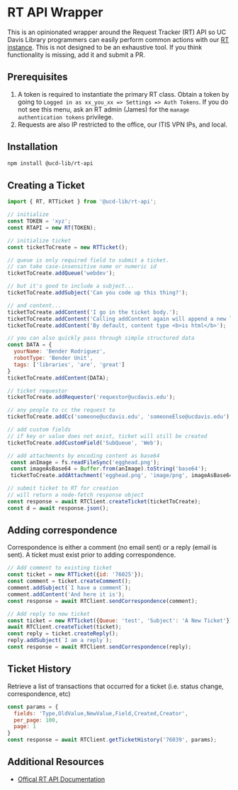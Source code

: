 # RT API Wrapper

This is an opinionated wrapper around the Request Tracker (RT) API so UC Davis Library programmers can easily perform common actions with our [RT instance](https://rt.lib.ucdavis.edu). This is not designed to be an exhaustive tool. If you think functionality is missing, add it and submit a PR.

## Prerequisites

1. A token is required to instantiate the primary RT class. Obtain a token by going to `Logged in as xx_you_xx => Settings => Auth Tokens`. If you do not see this menu, ask an RT admin (James) for the `manage authentication tokens` privilege.
2. Requests are also IP restricted to the office, our ITIS VPN IPs, and local. 

## Installation
```bash
npm install @ucd-lib/rt-api
```

## Creating a Ticket
```js
import { RT, RTTicket } from '@ucd-lib/rt-api';

// initialize
const TOKEN = 'xyz';
const RTAPI = new RT(TOKEN);

// initialize ticket
const ticketToCreate = new RTTicket();

// queue is only required field to submit a ticket.
// can take case-insensitive name or numeric id
ticketToCreate.addQueue('webdev');

// but it's good to include a subject...
ticketToCreate.addSubject('Can you code up this thing?');

// and content...
ticketToCreate.addContent('I go in the ticket body.');
ticketToCreate.addContent('Calling addContent again will append a new line.');
ticketToCreate.addContent('By default, content type <b>is html</b>');

// you can also quickly pass through simple structured data
const DATA = {
  yourName: 'Bender Rodriguez',
  robotType: 'Bender Unit',
  tags: ['libraries', 'are', 'great']
}
ticketToCreate.addContent(DATA);

// ticket requestor
ticketToCreate.addRequestor('requestor@ucdavis.edu');

// any people to cc the request to
ticketToCreate.addCc('someone@ucdavis.edu', 'someoneElse@ucdavis.edu');

// add custom fields
// if key or value does not exist, ticket will still be created
ticketToCreate.addCustomField('SubQueue', 'Web');

// add attachments by encoding content as base64
 const anImage = fs.readFileSync('egghead.png');
 const imageAsBase64 = Buffer.from(anImage).toString('base64');
 ticketToCreate.addAttachment('egghead.png', 'image/png', imageAsBase64);

// submit ticket to RT for creation
// will return a node-fetch response object
const response = await RTClient.createTicket(ticketToCreate);
const d = await response.json();
```

## Adding correspondence
Correspondence is either a comment (no email sent) or a reply (email is sent). A ticket must exist prior to adding correspondence.
``` js
// Add comment to existing ticket
const ticket = new RTTicket({id: '76025'});
const comment = ticket.createComment();
comment.addSubject(`I have a comment`);
comment.addContent('And here it is');
const response = await RTClient.sendCorrespondence(comment);

// Add reply to new ticket
const ticket = new RTTicket({Queue: 'test', 'Subject': 'A New Ticket'});
await RTClient.createTicket(ticket);
const reply = ticket.createReply();
reply.addSubject(`I am a reply`);
const response = await RTClient.sendCorrespondence(reply);
```

## Ticket History
Retrieve a list of transactions that occurred for a ticket (i.e. status change, correspondence, etc)
```js
const params = {
  fields: 'Type,OldValue,NewValue,Field,Created,Creator',
  per_page: 100,
  page: 1
}
const response = await RTClient.getTicketHistory('76039', params);
```

## Additional Resources
- [Offical RT API Documentation](https://github.com/bestpractical/rt-extension-rest2/blob/master/README)
